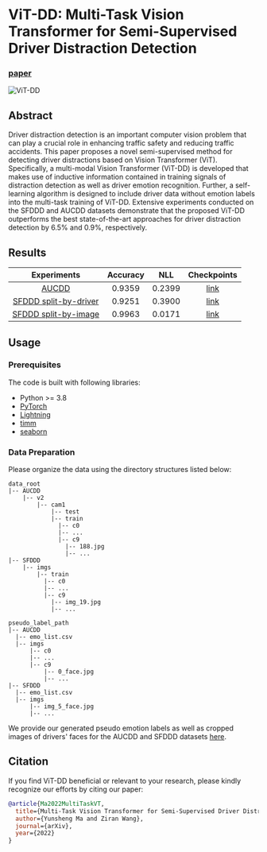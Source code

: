 # ViT-DD: Multi-Task Vision Transformer for Semi-Supervised Driver Distraction Detection

### [paper](https://arxiv.org/abs/2209.09178)

![ViT-DD](.github/vitdd.png)


## Abstract

Driver distraction detection is an important computer vision problem that can play a crucial role in enhancing traffic safety and reducing traffic accidents. This paper proposes a novel semi-supervised method for detecting driver distractions based on Vision Transformer (ViT). Specifically, a multi-modal Vision Transformer (ViT-DD) is developed that makes use of inductive information contained in training signals of distraction detection as well as driver emotion recognition. Further, a self-learning algorithm is designed to include driver data without emotion labels into the multi-task training of ViT-DD. Extensive experiments conducted on the SFDDD and AUCDD datasets demonstrate that the proposed ViT-DD outperforms the best state-of-the-art approaches for driver distraction detection by 6.5% and 0.9%, respectively. 

## Results

|                      Experiments                      | Accuracy |  NLL   |                                                            Checkpoints                                                            |
| :---------------------------------------------------: | :------: | :----: | :-------------------------------------------------------------------------------------------------------------------------------: |
|           [AUCDD](configs/vitdd_aucdd.yaml)           |  0.9359  | 0.2399 |     [link](https://purdue0-my.sharepoint.com/:u:/g/personal/yunsheng_purdue_edu/EbRPfyR5QWpNjrF5jbuY5y0BXfBk4FRr0mNSYLKDMqIYYw?e=FhP7fB)      |
| [SFDDD split-by-driver](configs/vitdd_sfddd_sbd.yaml) |  0.9251  | 0.3900 | [link](https://purdue0-my.sharepoint.com/:u:/g/personal/yunsheng_purdue_edu/EVxQRFho80VBl_WtP4XKcTUBpMdMDczu-EmlNSN-lXm86Q?e=gNYfxD) |
| [SFDDD split-by-image](configs/vitdd_sfddd_sbi.yaml)  |  0.9963  | 0.0171 | [link](https://purdue0-my.sharepoint.com/:u:/g/personal/yunsheng_purdue_edu/Ea8r8Nnz3B1MgIKGjnX09T4B78bgU1x2woEok_FGbsqVnQ?e=4zNQw0) |

## Usage

### Prerequisites

The code is built with following libraries:

- Python >= 3.8
- [PyTorch](https://pytorch.org/)
- [Lightning](https://www.pytorchlightning.ai/)
- [timm](https://github.com/rwightman/pytorch-image-models)
- [seaborn](https://seaborn.pydata.org/index.html)

### Data Preparation

Please organize the data using the directory structures listed below:

```
data_root
|-- AUCDD
    |-- v2
        |-- cam1
            |-- test
            |-- train
              |-- c0
              |-- ...
              |-- c9
                |-- 188.jpg
                |-- ...
|-- SFDDD 
    |-- imgs
        |-- train
          |-- c0
          |-- ...
          |-- c9
            |-- img_19.jpg
            |-- ...
```

```
pseudo_label_path
|-- AUCDD
  |-- emo_list.csv
  |-- imgs
      |-- c0
      |-- ...
      |-- c9
          |-- 0_face.jpg
          |-- ...
|-- SFDDD
  |-- emo_list.csv
  |-- imgs
      |-- img_5_face.jpg
      |-- ...

```

We provide our generated pseudo emotion labels as well as cropped images of drivers' faces for the AUCDD and SFDDD datasets [here](https://purdue0-my.sharepoint.com/:u:/g/personal/yunsheng_purdue_edu/EUpgT82VdpNEir_ck5lo4hEBBOPv8ymK6sze0fhMXMKsdw?e=1tMfhn).

## Citation

If you find ViT-DD beneficial or relevant to your research, please kindly recognize our efforts by citing our paper:

```bibtex
@article{Ma2022MultiTaskVT,
  title={Multi-Task Vision Transformer for Semi-Supervised Driver Distraction Detection},
  author={Yunsheng Ma and Ziran Wang},
  journal={arXiv},
  year={2022}
}
```
